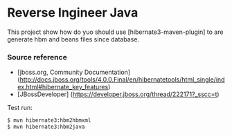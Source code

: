 # Reverse Ingineer Java

This project show how do yuo should use [hibernate3-maven-plugin] to are generate hbm and beans files since database. 

### Source reference

- [jboss.org, Community Documentation] (http://docs.jboss.org/tools/4.0.0.Final/en/hibernatetools/html_single/index.html#hibernate_key_features)
- [JBossDeveloper] (https://developer.jboss.org/thread/222171?_sscc=t)

Test run:
```sh
$ mvn hibernate3:hbm2hbmxml
$ mvn hibernate3:hbm2java
```
